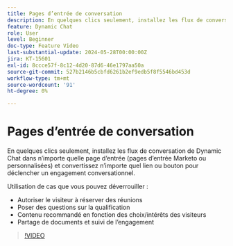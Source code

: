 ```yaml
---
title: Pages d’entrée de conversation
description: En quelques clics seulement, installez les flux de conversation de Dynamic Chat dans n’importe quelle page d’entrée (pages d’entrée Marketo ou personnalisées) et convertissez n’importe quel lien ou bouton pour déclencher un engagement conversationnel.
feature: Dynamic Chat
role: User
level: Beginner
doc-type: Feature Video
last-substantial-update: 2024-05-28T00:00:00Z
jira: KT-15601
exl-id: 8ccce57f-8c12-4d20-87d6-46e1797aa50a
source-git-commit: 527b2146b5cbfd6261b2ef9edb5f8f5546bd453d
workflow-type: tm+mt
source-wordcount: '91'
ht-degree: 0%

---
```


# Pages d’entrée de conversation

En quelques clics seulement, installez les flux de conversation de Dynamic Chat dans n’importe quelle page d’entrée (pages d’entrée Marketo ou personnalisées) et convertissez n’importe quel lien ou bouton pour déclencher un engagement conversationnel.

Utilisation de cas que vous pouvez déverrouiller :

- Autoriser le visiteur à réserver des réunions
- Poser des questions sur la qualification
- Contenu recommandé en fonction des choix/intérêts des visiteurs
- Partage de documents et suivi de l’engagement

>[!VIDEO](https://video.tv.adobe.com/v/3445103/?learn=on&captions=fre_fr)
